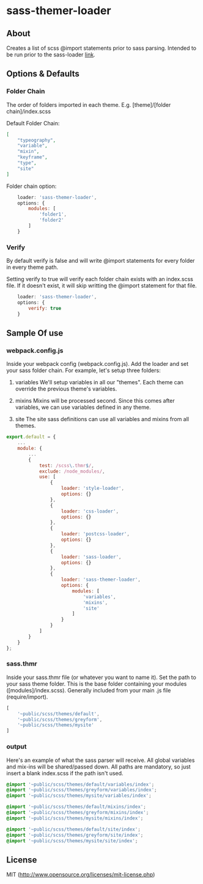 # sass-themer-loader

## About

Creates a list of scss @import statements prior to sass parsing.  Intended to be run prior to the sass-loader [link](https://github.com/webpack-contrib/sass-loader).

## Options & Defaults

### Folder Chain

The order of folders imported in each theme.  E.g. [theme]/[folder chain]/index.scss

Default Folder Chain:

```json
[
    "typeography",
    "variable",
    "mixin",
    "keyframe",
    "type",
    "site"
]
```

Folder chain option:

```javascript
    loader: 'sass-themer-loader',
    options: {
        modules: [
            'folder1',
            'folder2'
        ]
    }
```

### Verify

By default verify is false and will write @import statements for every folder in every theme path.

Setting verify to true will verify each folder chain exists with an index.scss file.  If it doesn't exist, it will skip writting the @import statement for that file.

```javascript
    loader: 'sass-themer-loader',
    options: {
        verify: true
    }
```


## Sample Of use

### webpack.config.js

Inside your webpack config (webpack.config.js). Add the loader and set your sass folder chain.  For example, let's setup three folders:

1. variables
We'll setup variables in all our "themes". Each theme can override the previous theme's variables.

2. mixins
Mixins will be processed second.  Since this comes after variables, we can use variables defined in any theme.

3. site
The site sass definitions can use all variables and mixins from all themes.

```javascript
export.default = {
    ...
    module: {
        ...
        {
            test: /scss\.thmr$/,
            exclude: /node_modules/,
            use: [
                {
                    loader: 'style-loader',
                    options: {}
                },
                {
                    loader: 'css-loader',
                    options: {}
                },
                {
                    loader: 'postcss-loader',
                    options: {}
                },
                {
                    loader: 'sass-loader',
                    options: {}
                },
                {
                    loader: 'sass-themer-loader',
                    options: {
                        modules: [
                            'variables',
                            'mixins',
                            'site'
                        ]
                    }
                }
            ]
        }
    }
};
```

### sass.thmr

Inside your sass.thmr file (or whatever you want to name it).  Set the path to your sass theme folder.  This is the base folder containing your modules ([modules]/index.scss).  Generally included from your main .js file (require/import).

```javascript
[
    '~public/scss/themes/default',
    '~public/scss/themes/greyform',
    '~public/scss/themes/mysite'
]
```

### output

Here's an example of what the sass parser will receive.  All global variables and mix-ins will be shared/passed down.  All paths are mandatory, so just insert a blank index.scss if the path isn't used.

```scss
@import '~public/scss/themes/default/variables/index';
@import '~public/scss/themes/greyform/variables/index';
@import '~public/scss/themes/mysite/variables/index';

@import '~public/scss/themes/default/mixins/index';
@import '~public/scss/themes/greyform/mixins/index';
@import '~public/scss/themes/mysite/mixins/index';

@import '~public/scss/themes/default/site/index';
@import '~public/scss/themes/greyform/site/index';
@import '~public/scss/themes/mysite/site/index';
```

## License

MIT (http://www.opensource.org/licenses/mit-license.php)

